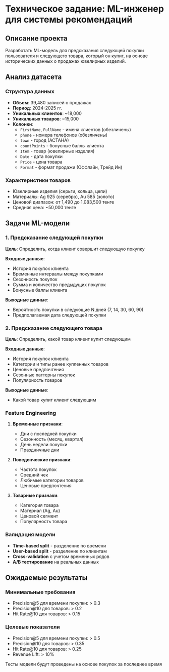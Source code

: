 # Техническое задание: ML-инженер для системы рекомендаций

## Описание проекта

Разработать ML-модель для предсказания следующей покупки пользователя и следующего товара, который он купит, на основе исторических данных о продажах ювелирных изделий.

## Анализ датасета

### Структура данных
- **Объем**: 39,480 записей о продажах
- **Период**: 2024-2025 гг.
- **Уникальных клиентов**: ~18,000
- **Уникальных товаров**: ~15,000
- **Колонки**:
  - `FirstName`, `FullName` - имена клиентов (обезличены)
  - `phone` - номера телефонов (обезличены)
  - `town` - город (АСТАНА)
  - `countPoints` - бонусные баллы клиента
  - `Item` - товар (ювелирные изделия)
  - `Date` - дата покупки
  - `Price` - цена товара
  - `Format` - формат продажи (Оффлайн, Трейд Ин)

### Характеристики товаров
- Ювелирные изделия (серьги, кольца, цепи)
- Материалы: Ag 925 (серебро), Au 585 (золото)
- Ценовой диапазон: от 1,490 до 1,083,500 тенге
- Средняя цена: ~50,000 тенге

## Задачи ML-модели

### 1. Предсказание следующей покупки
**Цель**: Определить, когда клиент совершит следующую покупку

**Входные данные**:
- История покупок клиента
- Временные интервалы между покупками
- Сезонность покупок
- Сумма и количество предыдущих покупок
- Бонусные баллы клиента

**Выходные данные**:
- Вероятность покупки в следующие N дней (7, 14, 30, 60, 90)
- Предполагаемая дата следующей покупки

### 2. Предсказание следующего товара
**Цель**: Определить, какой товар клиент купит следующим

**Входные данные**:
- История покупок клиента
- Категории и типы ранее купленных товаров
- Ценовые предпочтения
- Сезонные паттерны покупок
- Популярность товаров

**Выходные данные**:
- Какой товар купит клиент следующим

### Feature Engineering
1. **Временные признаки**:
   - Дни с последней покупки
   - Сезонность (месяц, квартал)
   - День недели покупки
   - Праздничные дни

2. **Поведенческие признаки**:
   - Частота покупок
   - Средний чек
   - Любимые категории товаров
   - Ценовые предпочтения

3. **Товарные признаки**:
   - Категория товара
   - Материал (Ag, Au)
   - Ценовой сегмент
   - Популярность товара

### Валидация модели
- **Time-based split** - разделение по времени
- **User-based split** - разделение по клиентам
- **Cross-validation** с учетом временных рядов
- **A/B тестирование** на реальных данных

## Ожидаемые результаты

### Минимальные требования
- Precision@5 для времени покупки: > 0.3
- Precision@10 для товаров: > 0.2
- Hit Rate@10 для товаров: > 0.15

### Целевые показатели
- Precision@5 для времени покупки: > 0.5
- Precision@10 для товаров: > 0.35
- Hit Rate@10 для товаров: > 0.25
- Revenue Lift: > 10%

Тесты модели будут проведены на основе покупок за последнее время
